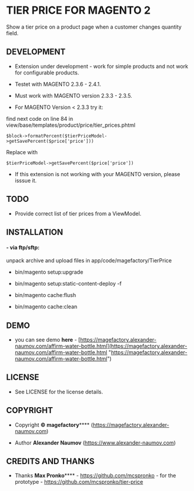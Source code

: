 # TIER PRICE FOR MAGENTO 2

Show a tier price on a product page when a customer changes quantity 
field.

## DEVELOPMENT

* Extension under development - work for simple products and not work for configurable 
products. 

* Testet with MAGENTO 2.3.6 - 2.4.1. 

* Must work with MAGENTO version 2.3.3 - 2.3.5.

* For MAGENTO Version < 2.3.3  try it: 

find next code on line 84 in view/base/templates/product/price/tier_prices.phtml

    $block->formatPercent($tierPriceModel->getSavePercent($price['price']))

Replace with 

    $tierPriceModel->getSavePercent($price['price'])

* If this extension is not working with your MAGENTO version, please isssue it. 

## TODO

* Provide correct list of tier prices from a ViewModel.

## INSTALLATION

#### - via ftp/sftp: 

unpack archive and upload files in app/code/magefactory/TierPrice

* bin/magento setup:upgrade

* bin/magento setup:static-content-deploy -f

* bin/magento cache:flush

* bin/magento cache:clean

## DEMO

* you can see demo **here** - 
[https://magefactory.alexander-naumov.com/affirm-water-bottle.html](https://magefactory.alexander-naumov.com/affirm-water-bottle.html 
"https://magefactory.alexander-naumov.com/affirm-water-bottle.html")

## LICENSE

* See LICENSE for the license details.

## COPYRIGHT

* Copyright **© magefactory****** 
(https://magefactory.alexander-naumov.com)

* Author **Alexander Naumov** (https://www.alexander-naumov.com)

## CREDITS AND THANKS

*  Thanks **Max Pronko****** - https://github.com/mcspronko - for the 
prototype -  https://github.com/mcspronko/tier-price

 
